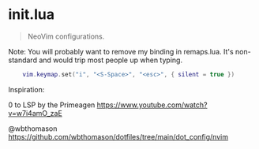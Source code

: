 # init.lua

> NeoVim configurations.

Note: You will probably want to remove my <esc> binding in remaps.lua. It's
non-standard and would trip most people up when typing.
```lua
    vim.keymap.set("i", "<S-Space>", "<esc>", { silent = true })
```

Inspiration:

0 to LSP by the Primeagen
https://www.youtube.com/watch?v=w7i4amO_zaE

@wbthomason
https://github.com/wbthomason/dotfiles/tree/main/dot_config/nvim
